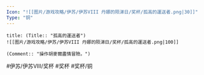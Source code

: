 ```yaml
---
Icon: "![[图片/游戏攻略/伊苏/伊苏VIII 丹娜的陨涕日/奖杯/孤高的運送者.png|30]]"
Type: "铜"
---
```

```ad-common-bronze-trophy
title: (Title:: "孤高的運送者")
![[图片/游戏攻略/伊苏/伊苏VIII 丹娜的陨涕日/奖杯/孤高的運送者.png|100]]

(Comment:: "操作胡麥爾盡情冒險。")
```

#伊苏/伊苏VIII/奖杯 #奖杯 #奖杯/铜
